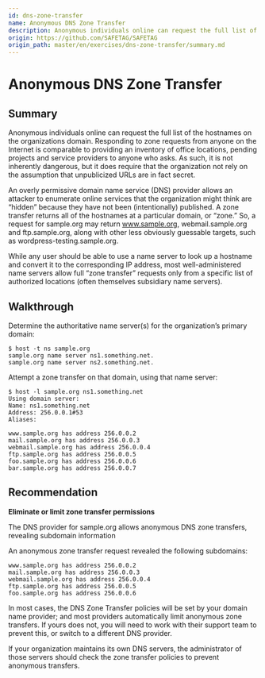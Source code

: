 ```yaml
---
id: dns-zone-transfer
name: Anonymous DNS Zone Transfer
description: Anonymous individuals online can request the full list of the hostnames on the organizations domain. Responding to zone...
origin: https://github.com/SAFETAG/SAFETAG
origin_path: master/en/exercises/dns-zone-transfer/summary.md
---
```

# Anonymous DNS Zone Transfer

## Summary

Anonymous individuals online can request the full list of the hostnames on the organizations domain. Responding to zone requests from anyone on the Internet is comparable to providing an inventory of office locations, pending projects and service providers to anyone who asks. As such, it is not inherently dangerous, but it does require that the organization not rely on the assumption that unpublicized URLs are in fact secret.

An overly permissive domain name service (DNS) provider allows an attacker to enumerate online services that the organization might think are “hidden” because they have not been (intentionally) published. A zone transfer returns all of the hostnames at a particular domain, or “zone.” So, a request for sample.org may return www.sample.org, webmail.sample.org and ftp.sample.org, along with other less obviously guessable targets, such as wordpress-testing.sample.org.

While any user should be able to use a name server to look up a hostname and convert it to the corresponding IP address, most well-administered name servers allow full “zone transfer” requests only from a specific list of authorized locations (often themselves subsidiary name servers). 




## Walkthrough

Determine the authoritative name server(s) for the organization’s primary domain:

```
$ host -t ns sample.org
sample.org name server ns1.something.net.
sample.org name server ns2.something.net.
```

Attempt a zone transfer on that domain, using that name server:

```
$ host -l sample.org ns1.something.net
Using domain server:
Name: ns1.something.net
Address: 256.0.0.1#53
Aliases: 

www.sample.org has address 256.0.0.2
mail.sample.org has address 256.0.0.3
webmail.sample.org has address 256.0.0.4
ftp.sample.org has address 256.0.0.5
foo.sample.org has address 256.0.0.6
bar.sample.org has address 256.0.0.7
```

## Recommendation

**Eliminate or limit zone transfer permissions**

The DNS provider for sample.org allows anonymous DNS zone transfers, revealing subdomain information

An anonymous zone transfer request revealed the following subdomains:

```
www.sample.org has address 256.0.0.2
mail.sample.org has address 256.0.0.3
webmail.sample.org has address 256.0.0.4
ftp.sample.org has address 256.0.0.5
foo.sample.org has address 256.0.0.6
```

In most cases, the DNS Zone Transfer policies will be set by your domain name provider; and most providers automatically limit anonymous zone transfers. If yours does not, you will need to work with their support team to prevent this, or switch to a different DNS provider.

If your organization maintains its own DNS servers, the administrator of those servers should check the zone transfer policies to prevent anonymous transfers.
